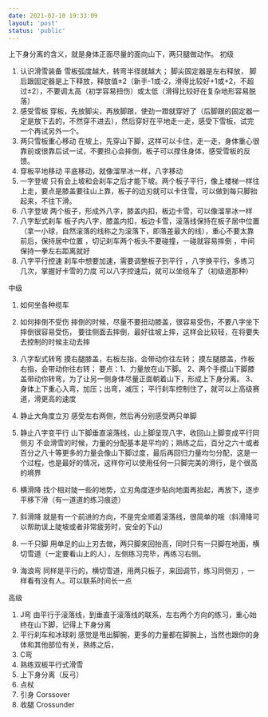 ```yaml
---
date: 2021-02-10 19:33:09
layout: 'post'
status: 'public'
---
```


上下身分离的含义，就是身体正面尽量的面向山下，两只腿做动作。
初级
1. 认识滑雪装备
雪板弧度越大，转弯半径就越大；
脚尖固定器是左右释放， 脚后跟固定器是上下释放，释放值±2（新手-1或-2，滑得比较好+1或+2，不超过±2），不要调太高（初学容易扭伤）或太低（滑得比较好在复杂地形容易脱落） 
1. 感受雪板
穿板，先放脚尖，再放脚跟，使劲一蹬就穿好了（后脚跟的固定器一定是放下去的，不然穿不进去），然后穿好在平地走一走，感受下雪板，试完一个再试另外一个。
1. 两只雪板重心移动
 在坡上，先穿山下脚，这样可以卡住，走一走，身体重心很靠前或很靠后试一试，不要担心会摔倒，板子可以撑住身体，感受雪板的反馈。
1. 穿板平地移动
平底移动，就像溜旱冰一样，八字移动 
1. 一字登坡
只有会上坡和会刹车之后才能下坡。两个板子平行，像上楼梯一样往上走，要点是膝盖要往山上靠，板子的边刃就可以卡住雪，可以做到每只脚抬起来，不往下滑。
1. 八字登坡
两个板子，形成外八字，膝盖内扣，板边卡雪，可以像溜旱冰一样
1. 八字犁式刹车
板子内八字，膝盖内扣，板边卡雪，滚落线保持在板子居中位置（拿一小球，自然滚落的线称之为滚落下，即落差最大的线），重心不要太靠前后，保持居中位置 ，切记刹车两个板头不要碰撞，一碰就容易摔倒 ，中间保持一拳左右距离就好
1. 八字平行控速
刹车中想要加速，需要调整板子到平行 ，八字换平行，多练习几次，掌握好卡雪的力度
可以八字控速后，就可以坐缆车了（初级道那种）


中级
1. 如何坐各种缆车
2. 如何摔倒不受伤
摔倒的时候，尽量不要扭动膝盖，很容易受伤，不要八字坐下摔倒很容易受伤， 要往侧面去摔倒，最好往坡上摔，这样会比较轻，在将要失去控制的时候主动去摔
4. 八字犁式转弯
摸右腿膝盖，右板左指，会带动你往左转；
摸左腿膝盖，作板右指，会带动你往右转；
要点：1、力量放在山下脚。
2、两个手摸山下脚膝盖带动你转弯，为了让另一侧身体尽量正面朝着山下，形成上下身分离。
3、身体上下重心入弯，加压；出弯，减压；
平行刹车控制住了，就可以上高级赛道，滑更高的速度

1. 静止大角度立刃
感受左右两侧，然后再分别感受两只单脚

3. 静止八字变平行
山下脚垂直滚落线，山上脚呈现八字，收回山上脚变成平行同侧刃
不会滑雪的时候，力量的分配基本是平均的；熟练之后，百分之六十或者百分之八十等更多的力量会像山下脚过度，最后再回归力量均匀分配，这是一个过程，也是最好的情况，这样你可以使用任何一只脚完美的滑行，是个很高的境界
1. 横滑降
找个相对陡一些的地势，立刃角度逐步贴向地面再抬起，再放下，逐步平移下滑（有一道道的练习痕迹）
1. 斜滑降
就是有一个前进的方向，不是完全顺着滚落线，很简单的哦（斜滑降可以帮助误上陡坡或者非常疲劳时，安全的下山）
1. 一千只脚
用单足的山上刃去做，两只脚来回抬高，同时只有一只脚在地面，横切雪道（一定要看山上的人），左侧练习完毕，再练习右侧。
1. 海浪弯
同样是平行的，横切雪道，用两只板子，来回调节，练习同侧刃 ，一样看有没有人。可以联系时间长一点

高级
1. J弯
由平行于滚落线，到垂直于滚落线的联系，左右两个方向的练习，重心始终在山下脚，记得上下身分离
1. 平行刹车和冰球刹
感觉是甩出脚腕，更多的力量都在脚腕上，当然也跟你的身体和其他部位有关，熟练之后，
3. C弯
4. 熟练双板平行式滑雪
5. 上下身分离（反弓）
6. 点杖
7. 引身 Corssover
8. 收腿 Crossunder


